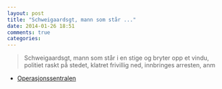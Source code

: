 ```yaml
---
layout: post
title: "Schweigaardsgt, mann som står ..."
date: 2014-01-26 18:51
comments: true
categories: 
---
```


> Schweigaardsgt, mann som står i en stige og bryter opp et vindu, politiet raskt på stedet, klatret frivillig ned, innbringes arresten, anm
- [Operasjonssentralen](https://twitter.com/oslopolitiops/status/427635066584313858)
